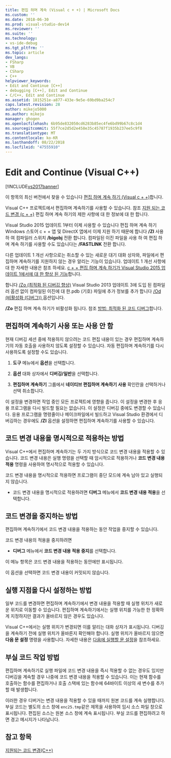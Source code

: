 ```yaml
---
title: 편집 하며 계속 (Visual c + +) | Microsoft Docs
ms.custom: ''
ms.date: 2018-06-30
ms.prod: visual-studio-dev14
ms.reviewer: ''
ms.suite: ''
ms.technology:
- vs-ide-debug
ms.tgt_pltfrm: ''
ms.topic: article
dev_langs:
- FSharp
- VB
- CSharp
- C++
helpviewer_keywords:
- Edit and Continue [C++]
- debugging [C++], Edit and Continue
- C/C++, Edit and Continue
ms.assetid: 1815251e-a877-433e-9e5e-69bd9ba254c7
caps.latest.revision: 28
author: mikejo5000
ms.author: mikejo
manager: ghogen
ms.openlocfilehash: 6b95de832050cd6283b85ec4fe6bd99b67c8c1d4
ms.sourcegitcommit: 55f7ce2d5d2e458e35c45787f1935b237ee5c9f8
ms.translationtype: MT
ms.contentlocale: ko-KR
ms.lasthandoff: 08/22/2018
ms.locfileid: "47555910"
---
```

# <a name="edit-and-continue-visual-c"></a>Edit and Continue (Visual C++)
[!INCLUDE[vs2017banner](../includes/vs2017banner.md)]

이 항목의 최신 버전에서 찾을 수 있습니다 [편집 하며 계속 하기 (Visual c + +)](https://docs.microsoft.com/visualstudio/debugger/edit-and-continue-visual-cpp)합니다.  
  
Visual C++ 프로젝트에서 편집하며 계속하기를 사용할 수 있습니다. 참조 [지원 되는 코드 변경 (c + +)](../debugger/supported-code-changes-cpp.md) 편집 하며 계속 하기의 제한 사항에 대 한 정보에 대 한 합니다.  
  
 Visual Studio 2015 업데이트 1부터 이제 사용할 수 있습니다 편집 하며 계속 하기 Windows 스토어 c + + 앱 및 DirectX 앱에서 이제 지원 하기 때문에 합니다 **/ZI** 사용 하 여 컴파일러 스위치 **/bigobj** 전환 합니다. 컴파일된 이진 파일을 사용 하 여 편집 하며 계속 하기를 사용할 수도 있습니다는 **/FASTLINK** 전환 합니다.  
  
 다른 업데이트 1 개선 사항으로는 취소할 수 있는 새로운 대기 대화 상자와, 파일에서 편집하며 계속하기를 지원하지 않는 경우 알리는 기능이 있습니다. 업데이트 1 개선 사항에 대 한 자세한 내용은 참조 하세요. [c + + 편집 하며 계속 하기가 Visual Studio 2015 업데이트 1에서에 대 한 향상 된 기능](http://blogs.msdn.com/b/vcblog/archive/2015/11/30/improvements-for-c-edit-and-continue-in-visual-studio-2015-update-1.aspx)합니다.  
  
 합니다 [/Zo (최적화 된 디버깅 향상)](http://msdn.microsoft.com/library/eea8d89a-7fe0-4fe1-86b2-7689bbebbd7f) Visual Studio 2013 업데이트 3에 도입 된 컴파일러 옵션 없이 컴파일된 이진에 대 한.pdb (기호) 파일에 추가 정보를 추가 합니다 [/Od (비활성화 (디버그)) ](http://msdn.microsoft.com/library/aafb762y.aspx) 옵션입니다.  
  
 **/Zo** 편집 하며 계속 하기가 비활성화 됩니다. 참조 [방법: 최적화 된 코드 디버그](../debugger/how-to-debug-optimized-code.md)합니다.  
  
##  <a name="BKMK_Enable_or_disable_automatic_invocation_of_Edit_and_Continue"></a> 편집하며 계속하기 사용 또는 사용 안 함  
 현재 디버깅 세션 중에 적용하지 않으려는 코드 편집 내용이 있는 경우 편집하며 계속하기의 자동 호출을 사용하지 않도록 설정할 수 있습니다. 자동 편집하며 계속하기를 다시 사용하도록 설정할 수도 있습니다.  
  
1.  **도구** 메뉴에서 **옵션**을 선택합니다.  
  
2.  **옵션** 대화 상자에서 **디버깅/일반**을 선택합니다.  
  
3.  **편집하며 계속하기** 그룹에서 **네이티브 편집하며 계속하기 사용** 확인란을 선택하거나 선택 취소합니다.  
  
 이 설정을 변경하면 작업 중인 모든 프로젝트에 영향을 줍니다. 이 설정을 변경한 후 응용 프로그램을 다시 빌드할 필요는 없습니다. 이 설정은 디버깅 중에도 변경할 수 있습니다. 응용 프로그램을 명령줄이나 메이크파일에서 빌드하고 Visual Studio 환경에서 디버깅하는 경우에도 **/ZI** 옵션을 설정하면 편집하며 계속하기를 사용할 수 있습니다.  
  
##  <a name="BKMK_How_to_apply_code_changes_explicitly"></a> 코드 변경 내용을 명시적으로 적용하는 방법  
 Visual C++에서 편집하며 계속하기는 두 가지 방식으로 코드 변경 내용을 적용할 수 있습니다. 코드 변경 내용은 실행 명령을 선택할 때 암시적으로 적용하거나 **코드 변경 내용 적용** 명령을 사용하여 명시적으로 적용할 수 있습니다.  
  
 코드 변경 내용을 명시적으로 적용하면 프로그램이 중단 모드에 계속 남아 있고 실행되지 않습니다.  
  
-   코드 변경 내용을 명시적으로 적용하려면 **디버그** 메뉴에서 **코드 변경 내용 적용**을 선택합니다.  
  
##  <a name="BKMK_How_to_stop_code_changes"></a> 코드 변경을 중지하는 방법  
 편집하며 계속하기에서 코드 변경 내용을 적용하는 동안 작업을 중지할 수 있습니다.  
  
 코드 변경 내용의 적용을 중지하려면  
  
-   **디버그** 메뉴에서 **코드 변경 내용 적용 중지**를 선택합니다.  
  
 이 메뉴 항목은 코드 변경 내용을 적용하는 동안에만 표시됩니다.  
  
 이 옵션을 선택하면 코드 변경 내용이 커밋되지 않습니다.  
  
##  <a name="BKMK_How_to_reset_the_point_of_execution"></a> 실행 지점을 다시 설정하는 방법  
 일부 코드를 변경하면 편집하며 계속하기에서 변경 내용을 적용할 때 실행 위치가 새로운 위치로 이동할 수 있습니다. 편집하며 계속하기에서는 실행 위치를 가능한 한 정확하게 지정하지만 결과가 올바르지 않은 경우도 있습니다.  
  
 Visual C++에서는 실행 위치가 변경되면 이를 알리는 대화 상자가 표시됩니다. 디버깅을 계속하기 전에 실행 위치가 올바른지 확인해야 합니다. 실행 위치가 올바르지 않으면 **다음 문 설정** 명령을 사용합니다. 자세한 내용은 [다음에 실행할 문 설정](http://msdn.microsoft.com/library/y740d9d3.aspx#BKMK_Set_the_next_statement_to_execute)을 참조하세요.  
  
##  <a name="BKMK_How_to_work_with_stale_code"></a> 부실 코드 작업 방법  
 편집하며 계속하기로 실행 파일에 코드 변경 내용을 즉시 적용할 수 없는 경우도 있지만 디버깅을 계속할 경우 나중에 코드 변경 내용을 적용할 수 있습니다. 이는 현재 함수를 호출하는 함수를 편집하거나 호출 스택에 있는 함수에 64바이트 이상의 새 변수를 추가할 때 발생합니다.  
  
 이러한 경우 디버거는 변경 내용을 적용할 수 있을 때까지 원본 코드를 계속 실행합니다. 부실 코드는 별도의 소스 창에 `enc25.tmp`같은 제목을 사용하여 임시 소스 파일 창으로 표시됩니다. 편집된 소스는 원본 소스 창에 계속 표시됩니다. 부실 코드를 편집하려고 하면 경고 메시지가 나타납니다.  
  
## <a name="see-also"></a>참고 항목  
 [지원되는 코드 변경(C++)](../debugger/supported-code-changes-cpp.md)



